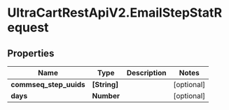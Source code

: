 # UltraCartRestApiV2.EmailStepStatRequest

## Properties
Name | Type | Description | Notes
------------ | ------------- | ------------- | -------------
**commseq_step_uuids** | **[String]** |  | [optional] 
**days** | **Number** |  | [optional] 


